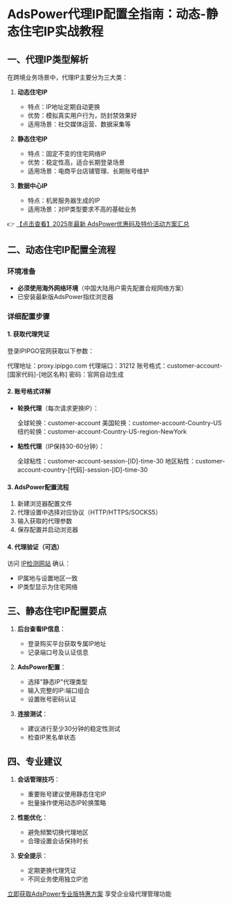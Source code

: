 # AdsPower代理IP配置全指南：动态-静态住宅IP实战教程

## 一、代理IP类型解析

在跨境业务场景中，代理IP主要分为三大类：

1. **动态住宅IP**  
   - 特点：IP地址定期自动更换
   - 优势：模拟真实用户行为，防封禁效果好
   - 适用场景：社交媒体运营、数据采集等

2. **静态住宅IP**  
   - 特点：固定不变的住宅网络IP
   - 优势：稳定性高，适合长期登录场景
   - 适用场景：电商平台店铺管理、长期账号维护

3. **数据中心IP**  
   - 特点：机房服务器生成的IP
   - 适用场景：对IP类型要求不高的基础业务

👉 [【点击查看】2025年最新 AdsPower优惠码及特价活动方案汇总](https://bit.ly/adspower_free)

## 二、动态住宅IP配置全流程

### 环境准备
- **必须使用海外网络环境**（中国大陆用户需先配置合规网络方案）
- 已安装最新版AdsPower指纹浏览器

### 详细配置步骤

#### 1. 获取代理凭证
登录IPIPGO官网获取以下参数：

代理地址：proxy.ipipgo.com
代理端口：31212
账号格式：customer-account-[国家代码]-[地区名称]
密码：官网自动生成

#### 2. 账号格式详解
- **轮换代理**（每次请求更换IP）：
  
  全球轮换：customer-account
  美国轮换：customer-account-Country-US
  纽约轮换：customer-account-Country-US-region-NewYork
  

- **粘性代理**（IP保持30-60分钟）：
  
  全球粘性：customer-account-session-[ID]-time-30
  地区粘性：customer-account-country-[代码]-session-[ID]-time-30
  

#### 3. AdsPower配置流程
1. 新建浏览器配置文件
2. 代理设置中选择对应协议（HTTP/HTTPS/SOCKS5）
3. 输入获取的代理参数
4. 保存配置并启动浏览器

#### 4. 代理验证（可选）
访问 [IP检测网站](https://ipinfo.io/) 确认：
- IP属地与设置地区一致
- IP类型显示为住宅网络

## 三、静态住宅IP配置要点

1. **后台查看IP信息**：
   - 登录购买平台获取专属IP地址
   - 记录端口号及认证信息

2. **AdsPower配置**：
   - 选择"静态IP"代理类型
   - 输入完整的IP:端口组合
   - 设置账号密码认证

3. **连接测试**：
   - 建议进行至少30分钟的稳定性测试
   - 检查IP黑名单状态

## 四、专业建议

1. **会话管理技巧**：
   - 重要账号建议使用静态住宅IP
   - 批量操作使用动态IP轮换策略

2. **性能优化**：
   - 避免频繁切换代理地区
   - 合理设置会话保持时长

3. **安全提示**：
   - 定期更换代理凭证
   - 不同业务使用独立IP池

[立即获取AdsPower专业版特惠方案](https://bit.ly/adspower_free) 享受企业级代理管理功能